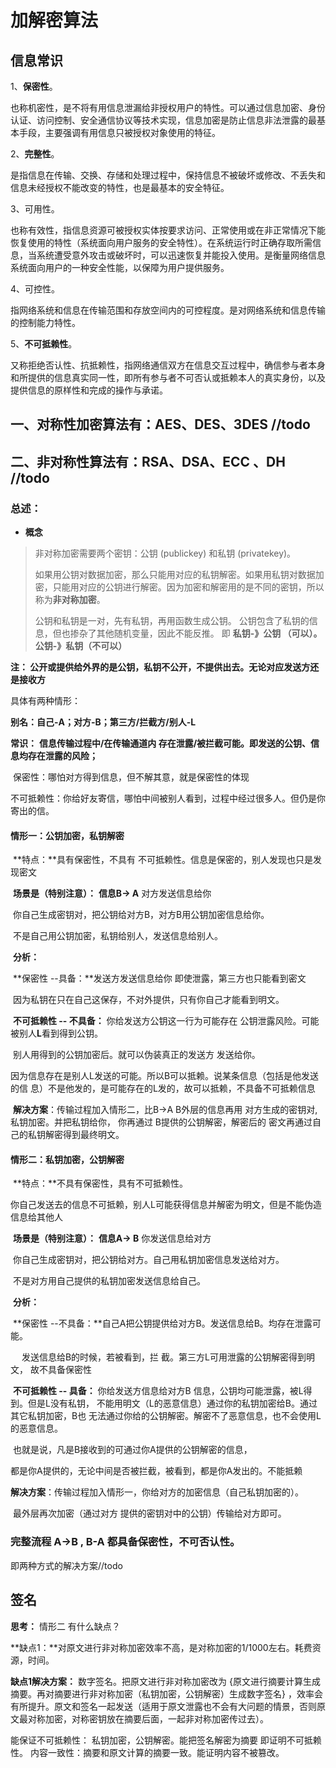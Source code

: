 # 加解密算法

## 信息常识

1、**保密性**。

也称机密性，是不将有用信息泄漏给非授权用户的特性。可以通过信息加密、身份认证、访问控制、安全通信协议等技术实现，信息加密是防止信息非法泄露的最基本手段，主要强调有用信息只被授权对象使用的特征。

2、**完整性**。

是指信息在传输、交换、存储和处理过程中，保持信息不被破坏或修改、不丢失和信息未经授权不能改变的特性，也是最基本的安全特征。

3、可用性。

也称有效性，指信息资源可被授权实体按要求访问、正常使用或在非正常情况下能恢复使用的特性（系统面向用户服务的安全特性）。在系统运行时正确存取所需信息，当系统遭受意外攻击或破坏时，可以迅速恢复并能投入使用。是衡量网络信息系统面向用户的一种安全性能，以保障为用户提供服务。

4、可控性。

指网络系统和信息在传输范围和存放空间内的可控程度。是对网络系统和信息传输的控制能力特性。

5、**不可抵赖性**。

又称拒绝否认性、抗抵赖性，指网络通信双方在信息交互过程中，确信参与者本身和所提供的信息真实同一性，即所有参与者不可否认或抵赖本人的真实身份，以及提供信息的原样性和完成的操作与承诺。



## 一、对称性加密算法有：AES、DES、3DES //todo











## 二、非对称性算法有：RSA、DSA、ECC  、DH //todo

### 总述：

- **概念**

> 非对称加密需要两个密钥：公钥 (publickey) 和私钥 (privatekey)。
>
> 如果用公钥对数据加密，那么只能用对应的私钥解密。如果用私钥对数据加密，只能用对应的公钥进行解密。因为加密和解密用的是不同的密钥，所以称为**非对称加密**。
>
> 公钥和私钥是一对，先有私钥，再用函数生成公钥。
> 公钥包含了私钥的信息，但也掺杂了其他随机变量，因此不能反推。
> 即  **私钥-》公钥 （可以）。公钥-》私钥（不可以）**

**注： 公开或提供给外界的是公钥，私钥不公开，不提供出去。无论对应发送方还是接收方**

具体有两种情形：

**别名：自己-A；对方-B；第三方/拦截方/别人-L**

**常识：** **信息传输过程中/在传输通道内  存在泄露/被拦截可能。即发送的公钥、信息均存在泄露的风险；**

​            保密性：哪怕对方得到信息，但不解其意，就是保密性的体现

​			不可抵赖性：你给好友寄信，哪怕中间被别人看到，过程中经过很多人。但仍是你寄出的信。



#### **情形一：公钥加密，私钥解密**

​		**特点：**具有保密性，不具有 不可抵赖性。信息是保密的，别人发现也只是发现密文

​		**场景是（特别注意）：** **信息B-> A** 对方发送信息给你

​												你自己生成密钥对，把公钥给对方B，对方B用公钥加密信息给你。

​												不是自己用公钥加密，私钥给别人，发送信息给别人。

​		**分析：**

​				**保密性 --具备：**发送方发送信息给你  即使泄露，第三方也只能看到密文

​											 因为私钥在只在自己这保存，不对外提供，只有你自己才能看到明文。

​				**不可抵赖性 -- 不具备：** 你给发送方公钥这一行为可能存在 公钥泄露风险。可能被别人**L**看到得到公钥。

​        										别人用得到的公钥加密后。就可以伪装真正的发送方  发送给你。

​												因为信息存在是别人L发送的可能。所以B可以抵赖。说某条信息（包括是他发送的信												息）不是他发的，是可能存在的L发的，故可以抵赖，不具备不可抵赖信息

​		 **解决方案**：传输过程加入情形二，比B->A  B外层的信息再用 对方生成的密钥对, 私钥加密。并把私钥给你， 							你再通过 B提供的公钥解密，解密后的 密文再通过自己的私钥解密得到最终明文。



####  **情形二：私钥加密，公钥解密**

​		**特点：**不具有保密性，具有不可抵赖性。

​					你自己发送去的信息不可抵赖，别人L可能获得信息并解密为明文，但是不能伪造信息给其他人

​		 **场景是（特别注意）：**  **信息A-> B** 你发送信息给对方

​												 你自己生成密钥对，把公钥给对方。自己用私钥加密信息发送给对方。

​												不是对方用自己提供的私钥加密发送信息给自己。

​		**分析：**

​				**保密性 --不具备：**自己A把公钥提供给对方B。发送信息给B。均存在泄露可能。

​											　发送信息给B的时候，若被看到，拦	截。第三方L可用泄露的公钥解密得到明文，												故不具备保密性

​				 **不可抵赖性 -- 具备：** 你给发送方信息给对方B 信息，公钥均可能泄露，被L得到。但是L没有私钥，													不能用明文（L的恶意信息）通过你的私钥加密给B。通过其它私钥加密，B也													无法通过你给的公钥解密。解密不了恶意信息，也不会使用L的恶意信息。

​													也就是说，凡是B接收到的可通过你A提供的公钥解密的信息，

​													都是你A提供的，无论中间是否被拦截，被看到，都是你A发出的。不能抵赖

​		**解决方案**：传输过程加入情形一，你给对方的加密信息（自己私钥加密的）。

​							最外层再次加密（通过对方  提供的密钥对中的公钥）传输给对方即可。





### 完整流程   A->B , B-A 都具备保密性，不可否认性。 

即两种方式的解决方案//todo 



##  签名

**思考：** 情形二 有什么缺点？

**缺点1：**对原文进行非对称加密效率不高，是对称加密的1/1000左右。耗费资源，时间。

**缺点1解决方案：** 数字签名。把原文进行非对称加密改为  {原文进行摘要计算生成摘要。再对摘要进行非对称加密（私钥加密，公钥解密）生成数字签名}  ，效率会有所提升。原文和签名一起发送（适用于原文泄露也不会有大问题的情景，否则原文最对称加密，对称密钥放在摘要后面，一起非对称加密传过去）。

能保证不可抵赖性： 私钥加密，公钥解密。能把签名解密为摘要 即证明不可抵赖性。
内容一致性：摘要和原文计算的摘要一致。能证明内容不被篡改。







​                                            